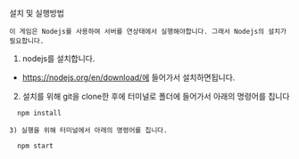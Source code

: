 설치 및 실행방법

	이 게임은 Nodejs를 사용하여 서버를 연상태에서 실행해야합니다. 그래서 Nodejs의 설치가 필요합니다.

  1) nodejs를 설치합니다.

  * https://nodejs.org/en/download/에 들어가서 설치하면됩니다.
  
  2) 설치를 위해 git을 clone한 후에 터미널로 폴더에 들어가서 아래의 명령어를 칩니다

  ```
    npm install
  ```

	3) 실행을 위해 터미널에서 아래의 명령어를 칩니다.

  ```
    npm start
  ```